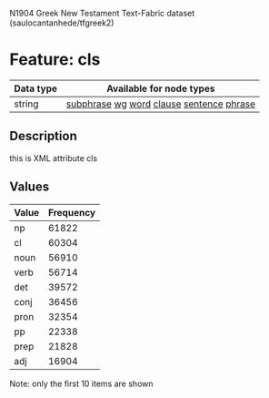 <p>N1904 Greek New Testament Text-Fabric dataset (saulocantanhede/tfgreek2)</p>

<h1>Feature: cls</h1>

<table>
<thead>
<tr>
  <th>Data type</th>
  <th>Available for node types</th>
</tr>
</thead>
<tbody>
<tr>
  <td>string</td>
  <td><A HREF="featurebynodetype.md#subphrase">subphrase</A> <A HREF="featurebynodetype.md#wg">wg</A> <A HREF="featurebynodetype.md#word">word</A> <A HREF="featurebynodetype.md#clause">clause</A> <A HREF="featurebynodetype.md#sentence">sentence</A> <A HREF="featurebynodetype.md#phrase">phrase</A></td>
</tr>
</tbody>
</table>

<h2>Description</h2>

<p>this is XML attribute cls</p>

<h2>Values</h2>

<table>
<thead>
<tr>
  <th>Value</th>
  <th>Frequency</th>
</tr>
</thead>
<tbody>
<tr>
  <td>np</td>
  <td>61822</td>
</tr>
<tr>
  <td>cl</td>
  <td>60304</td>
</tr>
<tr>
  <td>noun</td>
  <td>56910</td>
</tr>
<tr>
  <td>verb</td>
  <td>56714</td>
</tr>
<tr>
  <td>det</td>
  <td>39572</td>
</tr>
<tr>
  <td>conj</td>
  <td>36456</td>
</tr>
<tr>
  <td>pron</td>
  <td>32354</td>
</tr>
<tr>
  <td>pp</td>
  <td>22338</td>
</tr>
<tr>
  <td>prep</td>
  <td>21828</td>
</tr>
<tr>
  <td>adj</td>
  <td>16904</td>
</tr>
</tbody>
</table>

<p>Note: only the first 10 items are shown</p>
